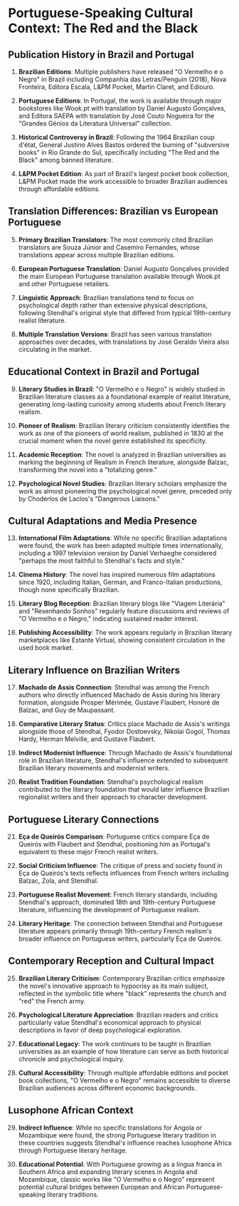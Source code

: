 # Portuguese-Speaking Cultural Context: The Red and the Black

## Publication History in Brazil and Portugal

1. **Brazilian Editions**: Multiple publishers have released "O Vermelho e o Negro" in Brazil including Companhia das Letras/Penguin (2018), Nova Fronteira, Editora Escala, L&PM Pocket, Martin Claret, and Ediouro.

2. **Portuguese Editions**: In Portugal, the work is available through major bookstores like Wook.pt with translation by Daniel Augusto Gonçalves, and Editora SAEPA with translation by José Couto Nogueira for the "Grandes Génios da Literatura Universal" collection.

3. **Historical Controversy in Brazil**: Following the 1964 Brazilian coup d'état, General Justino Alves Bastos ordered the burning of "subversive books" in Rio Grande do Sul, specifically including "The Red and the Black" among banned literature.

4. **L&PM Pocket Edition**: As part of Brazil's largest pocket book collection, L&PM Pocket made the work accessible to broader Brazilian audiences through affordable editions.

## Translation Differences: Brazilian vs European Portuguese

5. **Primary Brazilian Translators**: The most commonly cited Brazilian translators are Souza Júnior and Casemiro Fernandes, whose translations appear across multiple Brazilian editions.

6. **European Portuguese Translation**: Daniel Augusto Gonçalves provided the main European Portuguese translation available through Wook.pt and other Portuguese retailers.

7. **Linguistic Approach**: Brazilian translations tend to focus on psychological depth rather than extensive physical descriptions, following Stendhal's original style that differed from typical 19th-century realist literature.

8. **Multiple Translation Versions**: Brazil has seen various translation approaches over decades, with translations by José Geraldo Vieira also circulating in the market.

## Educational Context in Brazil and Portugal

9. **Literary Studies in Brazil**: "O Vermelho e o Negro" is widely studied in Brazilian literature classes as a foundational example of realist literature, generating long-lasting curiosity among students about French literary realism.

10. **Pioneer of Realism**: Brazilian literary criticism consistently identifies the work as one of the pioneers of world realism, published in 1830 at the crucial moment when the novel genre established its specificity.

11. **Academic Reception**: The novel is analyzed in Brazilian universities as marking the beginning of Realism in French literature, alongside Balzac, transforming the novel into a "totalizing genre."

12. **Psychological Novel Studies**: Brazilian literary scholars emphasize the work as almost pioneering the psychological novel genre, preceded only by Choderlos de Laclos's "Dangerous Liaisons."

## Cultural Adaptations and Media Presence

13. **International Film Adaptations**: While no specific Brazilian adaptations were found, the work has been adapted multiple times internationally, including a 1997 television version by Daniel Verhaeghe considered "perhaps the most faithful to Stendhal's facts and style."

14. **Cinema History**: The novel has inspired numerous film adaptations since 1920, including Italian, German, and Franco-Italian productions, though none specifically Brazilian.

15. **Literary Blog Reception**: Brazilian literary blogs like "Viagem Literária" and "Resenhando Sonhos" regularly feature discussions and reviews of "O Vermelho e o Negro," indicating sustained reader interest.

16. **Publishing Accessibility**: The work appears regularly in Brazilian literary marketplaces like Estante Virtual, showing consistent circulation in the used book market.

## Literary Influence on Brazilian Writers

17. **Machado de Assis Connection**: Stendhal was among the French authors who directly influenced Machado de Assis during his literary formation, alongside Prosper Mérimée, Gustave Flaubert, Honoré de Balzac, and Guy de Maupassant.

18. **Comparative Literary Status**: Critics place Machado de Assis's writings alongside those of Stendhal, Fyodor Dostoevsky, Nikolai Gogol, Thomas Hardy, Herman Melville, and Gustave Flaubert.

19. **Indirect Modernist Influence**: Through Machado de Assis's foundational role in Brazilian literature, Stendhal's influence extended to subsequent Brazilian literary movements and modernist writers.

20. **Realist Tradition Foundation**: Stendhal's psychological realism contributed to the literary foundation that would later influence Brazilian regionalist writers and their approach to character development.

## Portuguese Literary Connections

21. **Eça de Queirós Comparison**: Portuguese critics compare Eça de Queirós with Flaubert and Stendhal, positioning him as Portugal's equivalent to these major French realist writers.

22. **Social Criticism Influence**: The critique of press and society found in Eça de Queirós's texts reflects influences from French writers including Balzac, Zola, and Stendhal.

23. **Portuguese Realist Movement**: French literary standards, including Stendhal's approach, dominated 18th and 19th-century Portuguese literature, influencing the development of Portuguese realism.

24. **Literary Heritage**: The connection between Stendhal and Portuguese literature appears primarily through 19th-century French realism's broader influence on Portuguese writers, particularly Eça de Queirós.

## Contemporary Reception and Cultural Impact

25. **Brazilian Literary Criticism**: Contemporary Brazilian critics emphasize the novel's innovative approach to hypocrisy as its main subject, reflected in the symbolic title where "black" represents the church and "red" the French army.

26. **Psychological Literature Appreciation**: Brazilian readers and critics particularly value Stendhal's economical approach to physical descriptions in favor of deep psychological exploration.

27. **Educational Legacy**: The work continues to be taught in Brazilian universities as an example of how literature can serve as both historical chronicle and psychological inquiry.

28. **Cultural Accessibility**: Through multiple affordable editions and pocket book collections, "O Vermelho e o Negro" remains accessible to diverse Brazilian audiences across different economic backgrounds.

## Lusophone African Context

29. **Indirect Influence**: While no specific translations for Angola or Mozambique were found, the strong Portuguese literary tradition in these countries suggests Stendhal's influence reaches lusophone Africa through Portuguese literary heritage.

30. **Educational Potential**: With Portuguese growing as a lingua franca in Southern Africa and expanding literary scenes in Angola and Mozambique, classic works like "O Vermelho e o Negro" represent potential cultural bridges between European and African Portuguese-speaking literary traditions.